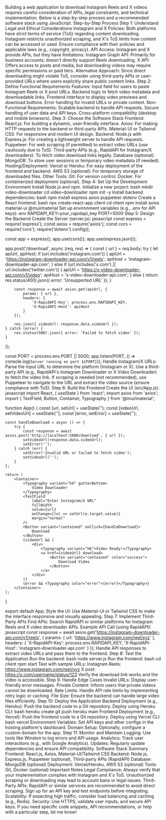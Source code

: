 Building a web application to download Instagram Reels and X videos requires careful consideration of APIs, legal constraints, and technical implementation. Below is a step-by-step process and a recommended software stack using JavaScript.
Step-by-Step Process
Step 1: Understand Legal and Ethical Considerations
Instagram and X Policies: Both platforms have strict terms of service (ToS) regarding content downloading. Instagram restricts unauthorized scraping, and X's ToS limits how content can be accessed or used. Ensure compliance with their policies and applicable laws (e.g., copyright, privacy).
API Access: Instagram and X provide APIs, but they have limitations:
Instagram Graph API: Primarily for business accounts; doesn't directly support Reels downloading.
X API: Offers access to posts and media, but downloading videos may require specific permissions or paid tiers.
Alternative Approach: Since direct downloading might violate ToS, consider using third-party APIs or user-provided URLs where users explicitly share public content links.
Step 2: Define Functional Requirements
Features:
Input field for users to paste Instagram Reels or X post URLs.
Backend logic to fetch video metadata and downloadable links.
Frontend interface to display video previews and download buttons.
Error handling for invalid URLs or private content.
Non-Functional Requirements:
Scalable backend to handle API requests.
Secure handling of user data and API keys.
Cross-platform compatibility (desktop and mobile browsers).
Step 3: Choose the Software Stack
Frontend:
React.js: For building a dynamic, user-friendly interface.
Axios: For making HTTP requests to the backend or third-party APIs.
Material-UI or Tailwind CSS: For responsive and modern UI design.
Backend:
Node.js with Express.js: For creating a lightweight server to handle API requests.
Puppeteer: For web scraping (if permitted) to extract video URLs (use cautiously due to ToS).
Third-party APIs (e.g., RapidAPI for Instagram/X downloaders): To fetch video download links legally.
Database (optional):
MongoDB: To store user sessions or temporary video metadata (if needed).
Hosting/Deployment:
Vercel or Heroku: For easy deployment of the frontend and backend.
AWS S3 (optional): For temporary storage of downloaded files.
Other Tools:
Git: For version control.
Docker: For containerized deployment (optional).
Step 4: Set Up the Development Environment
Install Node.js and npm.
Initialize a new project:
bash
mkdir video-downloader
cd video-downloader
npm init -y
Install backend dependencies:
bash
npm install express axios puppeteer dotenv
Create a React frontend:
bash
npx create-react-app client
cd client
npm install axios material-ui @mui/material
Set up environment variables (e.g., .env for API keys):
env
RAPIDAPI_KEY=your_rapidapi_key
PORT=5000
Step 5: Design the Backend
Create the Server (server.js):
javascript
const express = require('express');
const axios = require('axios');
const cors = require('cors');
require('dotenv').config();

const app = express();
app.use(cors());
app.use(express.json());

app.post('/download', async (req, res) => {
    const { url } = req.body;
    try {
        let apiUrl, apiHost;
        if (url.includes('instagram.com')) {
            apiUrl = 'https://instagram-downloader-api.com/v1/reels';
            apiHost = 'instagram-downloader-api.com';
        } else if (url.includes('x.com') || url.includes('twitter.com')) {
            apiUrl = 'https://x-video-downloader-api.com/v1/video';
            apiHost = 'x-video-downloader-api.com';
        } else {
            return res.status(400).json({ error: 'Unsupported URL' });
        }

        const response = await axios.get(apiUrl, {
            params: { url },
            headers: {
                'X-RapidAPI-Key': process.env.RAPIDAPI_KEY,
                'X-RapidAPI-Host': apiHost
            }
        });

        res.json({ videoUrl: response.data.videoUrl });
    } catch (error) {
        res.status(500).json({ error: 'Failed to fetch video' });
    }
});

const PORT = process.env.PORT || 5000;
app.listen(PORT, () => console.log(`Server running on port ${PORT}`));
Handle Instagram/X URLs:
Parse the input URL to determine the platform (Instagram or X).
Use a third-party API (e.g., RapidAPI's Instagram Downloader or X Video Downloader) to fetch the video link.
If scraping is needed (not recommended), use Puppeteer to navigate to the URL and extract the video source (ensure compliance with ToS).
Step 6: Build the Frontend
Create the UI (src/App.js):
javascript
import React, { useState } from 'react';
import axios from 'axios';
import { TextField, Button, Container, Typography } from '@mui/material';

function App() {
    const [url, setUrl] = useState('');
    const [videoUrl, setVideoUrl] = useState('');
    const [error, setError] = useState('');

    const handleDownload = async () => {
        try {
            const response = await axios.post('http://localhost:5000/download', { url });
            setVideoUrl(response.data.videoUrl);
            setError('');
        } catch (err) {
            setError('Invalid URL or failed to fetch video');
            setVideoUrl('');
        }
    };

    return (
        <Container>
            <Typography variant="h4" gutterBottom>
                Video Downloader
            </Typography>
            <TextField
                label="Enter Instagram/X URL"
                fullWidth
                value={url}
                onChange={(e) => setUrl(e.target.value)}
                margin="normal"
            />
            <Button variant="contained" onClick={handleDownload}>
                Download
            </Button>
            {videoUrl && (
                <div>
                    <Typography variant="h6">Video Ready!</Typography>
                    <a href={videoUrl} download>
                        <Button variant="contained" color="success">
                            Download Video
                        </Button>
                    </a>
                </div>
            )}
            {error && <Typography color="error">{error}</Typography>}
        </Container>
    );
}

export default App;
Style the UI: Use Material-UI or Tailwind CSS to make the interface responsive and visually appealing.
Step 7: Implement Third-Party APIs
Find APIs: Search RapidAPI or similar platforms for Instagram Reels and X video downloader APIs.
Example API Call (using RapidAPI):
javascript
const response = await axios.get('https://instagram-downloader-api.com/v1/reels', {
    params: { url: 'https://www.instagram.com/reel/xyz' },
    headers: {
        'X-RapidAPI-Key': process.env.RAPIDAPI_KEY,
        'X-RapidAPI-Host': 'instagram-downloader-api.com'
    }
});
Handle API responses to extract video URLs and pass them to the frontend.
Step 8: Test the Application
Run the backend:
bash
node server.js
Run the frontend:
bash
cd client
npm start
Test with sample URLs:
Instagram Reels: https://www.instagram.com/reel/xyz
X post: https://x.com/username/status/123
Verify the download link works and the video is accessible.
Step 9: Handle Edge Cases
Invalid URLs: Display user-friendly error messages.
Private Content: Inform users that private videos cannot be downloaded.
Rate Limits: Handle API rate limits by implementing retry logic or caching.
File Size: Ensure the backend can handle large video files efficiently.
Step 10: Deploy the Application
Backend Deployment (e.g., Heroku):
Push the backend code to a Git repository.
Deploy using Heroku CLI:
bash
heroku create
git push heroku main
Frontend Deployment (e.g., Vercel):
Push the frontend code to a Git repository.
Deploy using Vercel CLI:
bash
vercel
Environment Variables: Set API keys and other configs in the hosting platform's dashboard.
Domain Setup: Optionally, configure a custom domain for the app.
Step 11: Monitor and Maintain
Logging: Use tools like Winston to log errors and API usage.
Analytics: Track user interactions (e.g., with Google Analytics).
Updates: Regularly update dependencies and ensure API compatibility.
Software Stack Summary
Frontend: React.js, Axios, Material-UI/Tailwind CSS
Backend: Node.js, Express.js, Puppeteer (optional), Third-party APIs (RapidAPI)
Database: MongoDB (optional)
Deployment: Vercel/Heroku, AWS S3 (optional)
Tools: Git, Docker (optional)
Important Notes
Legal Compliance: Always verify that your implementation complies with Instagram and X's ToS. Unauthorized scraping or downloading may lead to account bans or legal issues.
Third-Party APIs: RapidAPI or similar services are recommended to avoid direct scraping. Sign up for an API key and test endpoints before integrating.
Scalability: If expecting high traffic, consider load balancing and caching (e.g., Redis).
Security: Use HTTPS, validate user inputs, and secure API keys.
If you need specific code snippets, API recommendations, or help with a particular step, let me know!